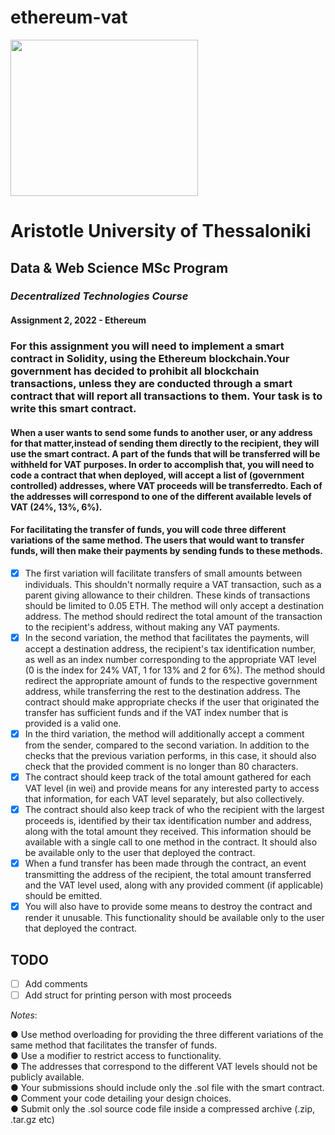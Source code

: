 # ethereum-vat

<img src="https://d33wubrfki0l68.cloudfront.net/fcd4ecd90386aeb50a235ddc4f0063cfbb8a7b66/4295e/static/bfc04ac72981166c740b189463e1f74c/40129/eth-diamond-black-white.jpg" width="300" height="250">

# Aristotle University of Thessaloniki
## Data & Web Science MSc Program
### ***Decentralized Technologies Course***
#### Assignment 2, 2022 - Ethereum

### For this assignment you will need to implement a smart contract in Solidity, using the Ethereum blockchain.Your government has decided to prohibit all blockchain transactions, unless they are conducted through a smart contract that will report all transactions to them. **Your task is to write this smart contract.**

#### When a user wants to send some funds to another user, or any address for that matter,instead of sending them directly to the recipient, they will use the smart contract. A part of the funds that will be transferred will be withheld for VAT purposes. In order to accomplish that, you will need to code a contract that when deployed, will accept a list of (government controlled) addresses, where VAT proceeds will be transferredto. Each of the addresses will correspond to one of the different available levels of VAT (24%, 13%, 6%).

#### For facilitating the transfer of funds, you will code three different variations of the same method. The users that would want to transfer funds, will then make their payments by sending funds to these methods.

- [X] The first variation will facilitate transfers of small amounts between individuals. This
shouldn't normally require a VAT transaction, such as a parent giving allowance to their
children. These kinds of transactions should be limited to 0.05 ETH. The method will only
accept a destination address. The method should redirect the total amount of the
transaction to the recipient's address, without making any VAT payments.
- [X] In the second variation, the method that facilitates the payments, will accept a
destination address, the recipient's tax identification number, as well as an index number
corresponding to the appropriate VAT level (0 is the index for 24% VAT, 1 for 13% and 2 for
6%). The method should redirect the appropriate amount of funds to the respective
government address, while transferring the rest to the destination address. The contract
should make appropriate checks if the user that originated the transfer has sufficient
funds and if the VAT index number that is provided is a valid one.
- [X] In the third variation, the method will additionally accept a comment from the sender,
compared to the second variation. In addition to the checks that the previous variation
performs, in this case, it should also check that the provided comment is no longer than
80 characters.
- [X] The contract should keep track of the total amount gathered for each VAT level (in wei) and provide means for any interested party to access that information, for each VAT level separately, but also collectively.
- [X] The contract should also keep track of who the recipient with the largest proceeds is, identified by their tax identification number and address, along with the total amount they received. This information should be available with a single call to one method in the contract. It should also be available only to the user that deployed the contract.
- [X] When a fund transfer has been made through the contract, an event transmitting the
address of the recipient, the total amount transferred and the VAT level used, along with
any provided comment (if applicable) should be emitted.
- [X] You will also have to provide some means to destroy the contract and render it unusable.
This functionality should be available only to the user that deployed the contract.

## TODO
- [ ] Add comments
- [ ] Add struct for printing person with most proceeds

*Notes*:

● Use method overloading for providing the three different variations of the same
method that facilitates the transfer of funds. <br>
● Use a modifier to restrict access to functionality. <br>
● The addresses that correspond to the different VAT levels should not be publicly
available. <br>
● Your submissions should include only the .sol file with the smart contract. <br>
● Comment your code detailing your design choices. <br>
● Submit only the .sol source code file inside a compressed archive (.zip, .tar.gz etc) <br>
